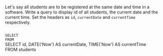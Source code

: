 Let's say all students are to be registered at the same date and time in a software. Write a query to display id of all students, the current date and the current time.
Set the headers as `id`, `currentDate` and `currentTime` respectively.



<codeblock language="sql" dbName="students1.db" type="exercise" testMode="fixedInput">
<code>
SELECT
FROM
</code>

<solution>
SELECT id, DATE('Now') AS currentDate, TIME('Now') AS currentTime
FROM students
</solution>
</codeblock>